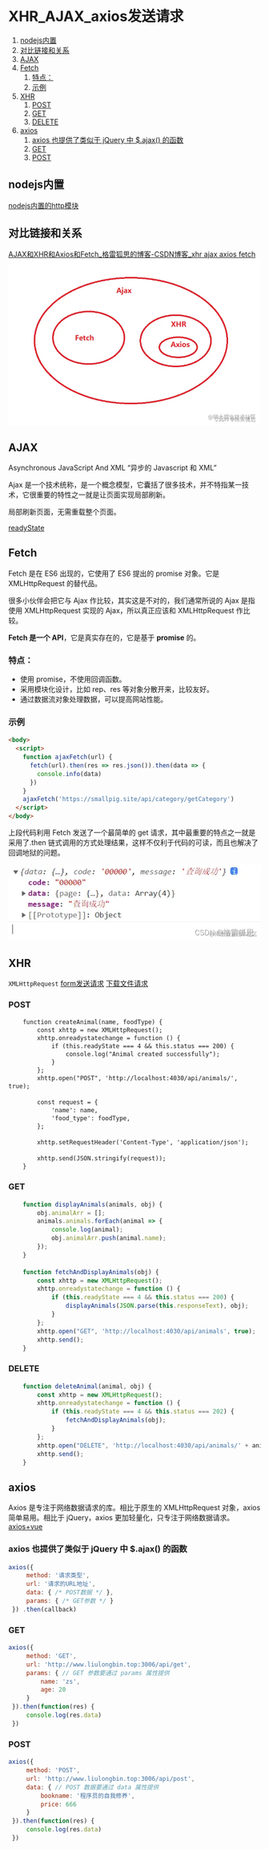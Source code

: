 # XHR_AJAX_axios发送请求

1. [nodejs内置](#nodejs内置)
2. [对比链接和关系](#对比链接和关系)
3. [AJAX](#ajax)
4. [Fetch](#fetch)
	1. [特点：](#特点)
	2. [示例](#示例)
5. [XHR](#xhr)
	1. [POST](#post)
	2. [GET](#get)
	3. [DELETE](#delete)
6. [axios](#axios)
	1. [axios 也提供了类似于 jQuery 中 $.ajax() 的函数](#axios-也提供了类似于-jquery-中-ajax-的函数)
	2. [GET](#get-1)
	3. [POST](#post-1)

## nodejs内置
[nodejs内置的http模块](../../../../%E5%90%8E%E7%AB%AF%E5%AD%A6%E4%B9%A0/nodejs/%E5%86%85%E7%BD%AE%E7%9A%84http%E6%A8%A1%E5%9D%97.md)

## 对比链接和关系
[AJAX和XHR和Axios和Fetch_格雷狐思的博客-CSDN博客_xhr ajax axios fetch](https://blog.csdn.net/hangao233/article/details/122737838)
![](_attachments/old/2023-01-27-01-07-55.png)

## AJAX
Asynchronous JavaScript And XML “异步的 Javascript 和 XML”

Ajax 是一个技术统称，是一个概念模型，它囊括了很多技术，并不特指某一技术，它很重要的特性之一就是让页面实现局部刷新。

局部刷新页面，无需重载整个页面。

[readyState](../../../../前端学习/前端其他知识积累/readyState.md)

## Fetch
Fetch 是在 ES6 出现的，它使用了 ES6 提出的 promise 对象。它是 XMLHttpRequest 的替代品。

很多小伙伴会把它与 Ajax 作比较，其实这是不对的，我们通常所说的 Ajax 是指使用 XMLHttpRequest 实现的 Ajax，所以真正应该和 XMLHttpRequest 作比较。

**Fetch 是一个 API**，它是真实存在的，它是基于 **promise** 的。

### 特点：

* 使用 promise，不使用回调函数。
* 采用模块化设计，比如 rep、res 等对象分散开来，比较友好。
* 通过数据流对象处理数据，可以提高网站性能。

### 示例
```html
<body>
  <script>
    function ajaxFetch(url) {
      fetch(url).then(res => res.json()).then(data => {
        console.info(data)
      })
    }
    ajaxFetch('https://smallpig.site/api/category/getCategory')
  </script>
</body>
```
上段代码利用 Fetch 发送了一个最简单的 get 请求，其中最重要的特点之一就是采用了.then 链式调用的方式处理结果，这样不仅利于代码的可读，而且也解决了回调地狱的问题。

![](_attachments/old/2023-01-27-01-12-41.png)

## XHR
`XMLHttpRequest`
[form发送请求](form发送请求.md)
[下载文件请求](下载文件请求.md)

### POST
```JS
	function createAnimal(name, foodType) {
	    const xhttp = new XMLHttpRequest();
	    xhttp.onreadystatechange = function () {
	        if (this.readyState === 4 && this.status === 200) {
	            console.log("Animal created successfully");
	        }
	    };
	    xhttp.open("POST", 'http://localhost:4030/api/animals/', true);
	
	    const request = {
	        'name': name,
	        'food_type': foodType,
	    };
	
	    xhttp.setRequestHeader('Content-Type', 'application/json');
	
	    xhttp.send(JSON.stringify(request));
	}
```

### GET
```js
	function displayAnimals(animals, obj) {
		obj.animalArr = [];
		animals.animals.forEach(animal => {
			console.log(animal);
			obj.animalArr.push(animal.name);
		});
	}

	function fetchAndDisplayAnimals(obj) {
	    const xhttp = new XMLHttpRequest();
	    xhttp.onreadystatechange = function () {
	        if (this.readyState === 4 && this.status === 200) {
	            displayAnimals(JSON.parse(this.responseText), obj);
	        }
	    };
	    xhttp.open("GET", 'http://localhost:4030/api/animals', true);
	    xhttp.send();
	}
```

### DELETE
```js
	function deleteAnimal(animal, obj) {
	    const xhttp = new XMLHttpRequest();
	    xhttp.onreadystatechange = function () {
	        if (this.readyState === 4 && this.status === 202) {
	            fetchAndDisplayAnimals(obj);
	        }
	    };
	    xhttp.open("DELETE", 'http://localhost:4030/api/animals/' + animal, true);
	    xhttp.send();
	}
```

## axios

Axios 是专注于网络数据请求的库。相比于原生的 XMLHttpRequest 对象，axios 简单易用。相比于 jQuery，axios 更加轻量化，只专注于网络数据请求。
[axios+vue](../../../../前端学习/Vue/Vue知识积累/axios+vue.md)

### axios 也提供了类似于 jQuery 中 $.ajax() 的函数
```js
axios({
     method: '请求类型',
     url: '请求的URL地址',
     data: { /* POST数据 */ },
     params: { /* GET参数 */ }
 }) .then(callback)
```

### GET
```js
axios({
     method: 'GET',
     url: 'http://www.liulongbin.top:3006/api/get',
     params: { // GET 参数要通过 params 属性提供
         name: 'zs',
         age: 20
     }
 }).then(function(res) {
     console.log(res.data)
 })
```

### POST
```js
axios({
     method: 'POST',
     url: 'http://www.liulongbin.top:3006/api/post',
     data: { // POST 数据要通过 data 属性提供
         bookname: '程序员的自我修养',
         price: 666
     }
 }).then(function(res) {
     console.log(res.data)
 })
```